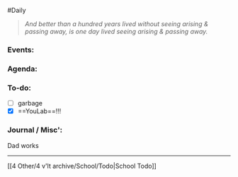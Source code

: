 #Daily
>*And better than a hundred years lived without seeing arising & passing away, is one day lived seeing arising & passing away.*
### Events:


### Agenda:


### To-do:
- [ ] garbage
- [x] ==YouLab==!!!

### Journal / Misc':
Dad works

---
[[4 Other/4 v'lt archive/School/Todo|School Todo]]